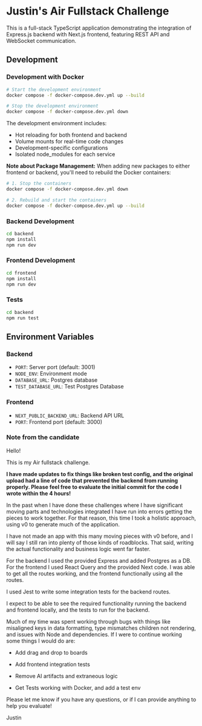# Justin's Air Fullstack Challenge

This is a full-stack TypeScript application demonstrating the integration of Express.js backend with Next.js frontend, featuring REST API and WebSocket communication.

## Development

### Development with Docker

```bash
# Start the development environment
docker compose -f docker-compose.dev.yml up --build

# Stop the development environment
docker compose -f docker-compose.dev.yml down
```

The development environment includes:

- Hot reloading for both frontend and backend
- Volume mounts for real-time code changes
- Development-specific configurations
- Isolated node_modules for each service

**Note about Package Management:** When adding new packages to either frontend or backend, you'll need to rebuild the Docker containers:

```bash
# 1. Stop the containers
docker compose -f docker-compose.dev.yml down

# 2. Rebuild and start the containers
docker compose -f docker-compose.dev.yml up --build
```

### Backend Development

```bash
cd backend
npm install
npm run dev
```

### Frontend Development

```bash
cd frontend
npm install
npm run dev
```

### Tests

```bash
cd backend
npm run test
```

## Environment Variables

### Backend

- `PORT`: Server port (default: 3001)
- `NODE_ENV`: Environment mode
- `DATABASE_URL`: Postgres database
- `TEST_DATABASE_URL`: Test Postgres Database

### Frontend

- `NEXT_PUBLIC_BACKEND_URL`: Backend API URL
- `PORT`: Frontend port (default: 3000)

### Note from the candidate

Hello!

This is my Air fullstack challenge.

**I have made updates to fix things like broken test config, and the original upload had a line of code that prevented the backend from running properly. Please feel free to evaluate the initial commit for the code I wrote within the 4 hours!**

In the past when I have done these challenges where I have significant moving parts and technologies integrated
I have run into errors getting the pieces to work together. For that reason, this time I took a holistic approach,
using v0 to generate much of the application.

I have not made an app with this many moving pieces with v0 before, and I will say I still ran into plenty of those 
kinds of roadblocks. That said, writing the actual functionality and business logic went far faster.

For the backend I used the provided Express and added Postgres as a DB. For the frontend I used React Query 
and the provided Next code. I was able to get all the routes working, and the frontend functionally using all the routes.

I used Jest to write some integration tests for the backend routes.

I expect to be able to see the required functionality running the backend and frontend locally, 
and the tests to run for the backend.

Much of my time was spent working through bugs with things like misaligned keys in data formatting, type mismatches children not rendering, and issues with Node and dependencies. If I were to continue working some things I would do are:

- Add drag and drop to boards

- Add frontend integration tests

- Remove AI artifacts and extraneous logic

- Get Tests working with Docker, and add a test env

Please let me know if you have any questions, or if I can provide anything to help you evaluate!

Justin
